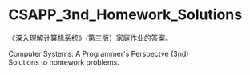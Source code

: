 # CSAPP_3nd_Homework_Solutions
《深入理解计算机系统》(第三版）家庭作业的答案。

Computer Systems: A Programmer's Perspectve (3nd)  
Solutions to homework problems.


